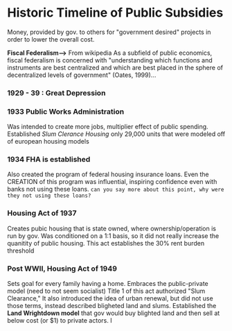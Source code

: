 # Historic Timeline of Public Subsidies

Money, provided by gov. to others for "government desired" projects in order to lower the overall cost. 

**Fiscal Federalism-->** From wikipedia
As a subfield of public economics, fiscal federalism is concerned with "understanding which functions and instruments are best centralized and which are best placed in the sphere of decentralized levels of government" (Oates, 1999)...

### 1929 - 39 : Great Depression
### 1933 Public Works Administration
Was intended to create more jobs, multiplier effect of public spending. Established *Slum Clerance Housing* only 29,000 units that were modeled off of european housing models
### 1934 FHA is established
Also created the program of federal housing insurance loans. Even the CREATION of this program was influential, inspiring confidence even with banks not using these loans. `can you say more about this point, why were they not using these loans?`
### Housing Act of 1937
Creates pubic housing that is state owned, where ownership/operation is run by gov. 
Was conditioned on a 1:1 basis, so it did not really increase the quanitity of public housing. 
This act establishes the 30% rent burden threshold
### Post WWII, Housing Act of 1949
Sets goal for every family having a home. 
Embraces the public-private model (need to not seem socialist)
Title 1 of this act authorized "Slum Clearance," It also introduced the idea of urban renewal, but did not use those terms, instead described bligheted land and slums.
Established the **Land Wrightdown model** that gov would buy blighted land and then sell at below cost (or $1) to private actors. 
I


